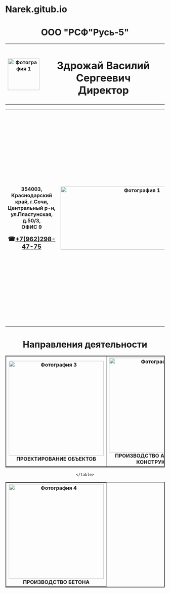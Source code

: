 # Narek.gitub.io
<!DOCTYPE html>
<html>
<head>
	<meta charset="UTF-8">
	<title>"Русь-5" О конпании&#9773;</title>
<style>
  body { background: url(https://avatars.mds.yandex.net/get-pdb/477388/38587d77-6413-4ee5-bc6b-345d84e62b59/s1200);no-repeat;
    -moz-background-size: 100%; /* Firefox 3.6+ */
    -webkit-background-size: 100%; /* Safari 3.1+ и Chrome 4.0+ */
    -o-background-size: 100%; /* Opera 9.6+ */
    background-size: 100%; /* Современные браузеры */
   }
</style>
</head>
<body>
	<div class="text">
 <H1>
 	<center>ООО "РСФ"Русь-5"</center>
 </H1>
<table border="0">
	<th>
 	<img src="https://sun9-9.userapi.com/B_v1LOuKtga0ty_C4Maf-u7dzgjZUXxXxuxEsw/Grqj6ZgdshY.jpg?ava=1" alt="Фотография 1" width="100">
 	 
 </th>
 <th>
 	<h1>Здрожай Василий Сергеевич<br>Директор</h1>
 	</th>
</p>
</th>
	</table>
	<table border="0">
<th>
	<p>
	<strong> 354003, Краснодарский край, г.Сочи,<br> Центральный р-н, ул.Пластунская, д.50/3,<br> ОФИС 9</strong>
	        <center>
			         <strong><big>&#9742;<u>+7(962)298-47-75</u></big>
	        </center>
    </p>
</th>
<th>
	<P>
		<a href="https://www.google.com/maps/place/%D1%83%D0%BB.+%D0%9F%D0%BB%D0%B0%D1%81%D1%82%D1%83%D0%BD%D1%81%D0%BA%D0%B0%D1%8F,+50+%D0%BA%D0%BE%D1%80%D0%BF%D1%83%D1%81+3,+9,+%D0%A1%D0%BE%D1%87%D0%B8,+%D0%9A%D1%80%D0%B0%D1%81%D0%BD%D0%BE%D0%B4%D0%B0%D1%80%D1%81%D0%BA%D0%B8%D0%B9+%D0%BA%D1%80%D0%B0%D0%B9,+354057/@55,103,3z/data=!3m1!4b1!4m2!3m1!1s0x40f5cbef6fd149fb:0xdf6cdb374bbfc37f">
	<img src="https://www.google.com/maps/vt/data=loAG4qgJU-cvb2nyteJU7zKvkCVkxBXMGN6EygIxezz8EJEKe19XjFaNih-3kvhmfSyVycwJerUpX-adoppjeTzR0sDtLFVspRLO4YGpUqnYe49vbhLXOL-2soDtpJbzUrsGfFQc1OC_tEKq" alt="Фотография 1" width="500" height= 200px;></a>
	</P>
</th>
<th>
 	<img src="data:image/png;base64,iVBORw0KGgoAAAANSUhEUgAAAOEAAADhCAMAAAAJbSJIAAAAA1BMVEUAAACnej3aAAAASElEQVR4nO3BgQAAAADDoPlTX+AIVQEAAAAAAAAAAAAAAAAAAAAAAAAAAAAAAAAAAAAAAAAAAAAAAAAAAAAAAAAAAAAAAADwDcaiAAFXD1ujAAAAAElFTkSuQmCC" alt="Фотография 2" width="10" height= 200px>
 </th>
<th>
     <p>
     	<big>
     		<big>ООО Русь-5 Конпани с большим опытом работы,<br> в сфере строительство боле 24 лет работы,
     за это долгое время<br> работы конпания увеличелся как опыт так<br> и различные сферы деятльности работ,<br> ну икак-же не похвастотся тем что увеличелся и сппрос.</big>
        </big> 
     </p>
</th>
</table>
<center>
	<h1>Направления деятельности</h1>
</center>
<center>
  <table border="2">
	<th>
		<img src="http://servcompany.ru/wp-content/uploads/2012/12/proektir.jpg" alt="Фотография 3" width="300" height= 300px><br>
		ПРОЕКТИРОВАНИЕ ОБЪЕКТОВ
	</th>
	<th>
		<img src="https://pk-opt.ru/files/armatura-dlya-nesushchih-sten.jpg" alt="Фотография 4" width="300" height= 300px><br>
		ПРОИЗВОДСТВО АРМАТУРНЫХ КОНСТРУКЦИЙ
	</th>
	<th>
		<img src="http://pro-beton.ru/images/tehnologija_proizvodstva_betona.jpg" alt="Фотография 4" width="300" height= 300px><br>
		ПРОИЗВОДСТВО БЕТОНА
	</th>
  </table>
</center>
<center>
	<table border="2">
		<th>
			<img src="http://pro-beton.ru/images/tehnologija_proizvodstva_betona.jpg" alt="Фотография 4" width="300" height= 300px><br>
		ПРОИЗВОДСТВО БЕТОНА
		</th>
		
	</table>
</center>
</div>
</body>
</html>
